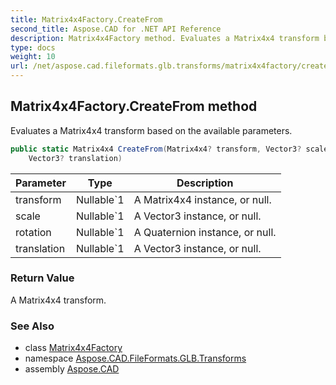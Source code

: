 ```yaml
---
title: Matrix4x4Factory.CreateFrom
second_title: Aspose.CAD for .NET API Reference
description: Matrix4x4Factory method. Evaluates a Matrix4x4 transform based on the available parameters
type: docs
weight: 10
url: /net/aspose.cad.fileformats.glb.transforms/matrix4x4factory/createfrom/
---
```

## Matrix4x4Factory.CreateFrom method

Evaluates a Matrix4x4 transform based on the available parameters.

```csharp
public static Matrix4x4 CreateFrom(Matrix4x4? transform, Vector3? scale, Quaternion? rotation, 
    Vector3? translation)
```

| Parameter | Type | Description |
| --- | --- | --- |
| transform | Nullable`1 | A Matrix4x4 instance, or null. |
| scale | Nullable`1 | A Vector3 instance, or null. |
| rotation | Nullable`1 | A Quaternion instance, or null. |
| translation | Nullable`1 | A Vector3 instance, or null. |

### Return Value

A Matrix4x4 transform.

### See Also

* class [Matrix4x4Factory](../)
* namespace [Aspose.CAD.FileFormats.GLB.Transforms](../../../aspose.cad.fileformats.glb.transforms/)
* assembly [Aspose.CAD](../../../)


